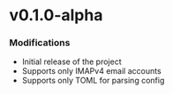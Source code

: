 # v0.1.0-alpha
### Modifications
- Initial release of the project
- Supports only IMAPv4 email accounts
- Supports only TOML for parsing config
